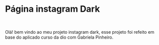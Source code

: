 # Página instagram Dark 

​	

Olá! bem vindo ao meu projeto instagram dark, esse projeto foi refeito em base do aplicado curso da dio com Gabriela Pinheiro.